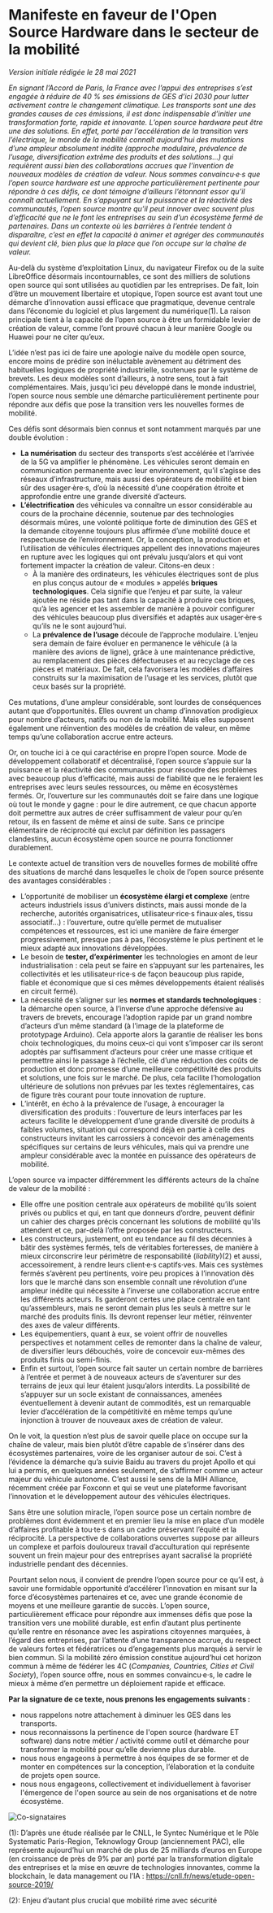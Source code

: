 # Manifeste en faveur de l'Open Source Hardware dans le secteur de la mobilité
*Version initiale rédigée le 28 mai 2021*

*En signant l’Accord de Paris, la France avec l’appui des entreprises s’est engagée à réduire de 40 % ses émissions de GES d’ici 2030 pour lutter activement contre le changement climatique. Les transports sont une des grandes causes de ces émissions, il est donc indispensable d’initier une transformation forte, rapide et innovante. L’open source hardware peut être une des solutions. En effet, porté par l’accélération de la transition vers l’électrique, le monde de la mobilité connaît aujourd’hui des mutations d’une ampleur absolument inédite (approche modulaire, prévalence de l’usage, diversification extrême des produits et des solutions…) qui requièrent aussi bien des collaborations accrues que l’invention de nouveaux modèles de création de valeur. Nous sommes convaincu·e·s que l’open source hardware est une approche particulièrement pertinente pour répondre à ces défis, ce dont témoigne d’ailleurs l’étonnant essor qu’il connaît actuellement. En s’appuyant sur la puissance et la réactivité des communautés, l’open source montre qu’il peut innover avec souvent plus d’efficacité que ne le font les entreprises au sein d’un écosystème fermé de partenaires. Dans un contexte où les barrières à l’entrée tendent à disparaître, c’est en effet la capacité à animer et agréger des communautés qui devient clé, bien plus que la place que l’on occupe sur la chaîne de valeur.*

Au-delà du système d’exploitation Linux, du navigateur Firefox ou de la suite LibreOffice désormais incontournables, ce sont des milliers de solutions open source qui sont utilisées au quotidien par les entreprises. De fait, loin d’être un mouvement libertaire et utopique, l’open source est avant tout une démarche d’innovation aussi efficace que pragmatique, devenue centrale dans l’économie du logiciel et plus largement du numérique(1). La raison principale tient à la capacité de l’open source à être un formidable levier de création de valeur, comme l’ont prouvé chacun à leur manière Google ou Huawei pour ne citer qu’eux. 

L’idée n’est pas ici de faire une apologie naïve du modèle open source, encore moins de prédire son inéluctable avènement au détriment des habituelles logiques de propriété industrielle, soutenues par le système de brevets. Les deux modèles sont d’ailleurs, à notre sens, tout à fait complémentaires. Mais, jusqu’ici peu développé dans le monde industriel, l’open source nous semble une démarche particulièrement pertinente pour répondre aux défis que pose la transition vers les nouvelles formes de mobilité.

Ces défis sont désormais bien connus et sont notamment marqués par une double évolution :
-	**La numérisation** du secteur des transports s’est accélérée et l’arrivée de la 5G va amplifier le phénomène. Les véhicules seront demain en communication permanente avec leur environnement, qu’il s’agisse des réseaux d’infrastructure, mais aussi des opérateurs de mobilité et bien sûr des usager·ère·s, d’où la nécessité d’une coopération étroite et approfondie entre une grande diversité d’acteurs. 
-	**L’électrification** des véhicules va connaître un essor considérable au cours de la prochaine décennie, soutenue par des technologies désormais mûres, une volonté politique forte de diminution des GES et la demande citoyenne toujours plus affirmée d’une mobilité douce et respectueuse de l’environnement. Or, la conception, la production et l’utilisation de véhicules électriques appellent des innovations majeures en rupture avec les logiques qui ont prévalu jusqu’alors et qui vont fortement impacter la création de valeur. Citons-en deux : 
    -	 À la manière des ordinateurs, les véhicules électriques sont de plus en plus conçus autour de « modules » appelés **briques technologiques**. Cela signifie que l’enjeu et par suite, la valeur ajoutée ne réside pas tant dans la capacité à produire ces briques, qu’à les agencer et les assembler de manière à pouvoir configurer des véhicules beaucoup plus diversifiés et adaptés aux usager·ère·s qu’ils ne le sont aujourd’hui. 
    -	 La **prévalence de l’usage** découle de l’approche modulaire. L’enjeu sera demain de faire évoluer en permanence le véhicule (à la manière des avions de ligne), grâce à une maintenance prédictive, au remplacement des pièces défectueuses et au recyclage de ces pièces et matériaux. De fait, cela favorisera les modèles d’affaires construits sur la maximisation de l’usage et les services, plutôt que ceux basés sur la propriété.

Ces mutations, d’une ampleur considérable, sont lourdes de conséquences autant que d’opportunités. Elles ouvrent un champ d’innovation prodigieux pour nombre d’acteurs, natifs ou non de la mobilité. Mais elles supposent également une réinvention des modèles de création de valeur, en même temps qu’une collaboration accrue entre acteurs. 

Or, on touche ici à ce qui caractérise en propre l’open source. Mode de développement collaboratif et décentralisé, l’open source s’appuie sur la puissance et la réactivité des communautés pour résoudre des problèmes avec beaucoup plus d’efficacité, mais aussi de fiabilité que ne le feraient les entreprises avec leurs seules ressources, ou même en écosystèmes fermés. Or, l’ouverture sur les communautés doit se faire dans une logique où tout le monde y gagne : pour le dire autrement, ce que chacun apporte doit permettre aux autres de créer suffisamment de valeur pour qu’en retour, ils en fassent de même et ainsi de suite. Sans ce principe élémentaire de réciprocité qui exclut par définition les passagers clandestins, aucun écosystème open source ne pourra fonctionner durablement. 

Le contexte actuel de transition vers de nouvelles formes de mobilité offre des situations de marché dans lesquelles le choix de l’open source présente des avantages considérables :
*	L’opportunité de mobiliser un **écosystème élargi et complexe** (entre acteurs industriels issus d’univers distincts, mais aussi monde de la recherche, autorités organisatrices, utilisateur·rice·s finaux·ales, tissu associatif…) : l’ouverture, outre qu’elle permet de mutualiser compétences et ressources, est ici une manière de faire émerger progressivement, presque pas à pas, l’écosystème le plus pertinent et le mieux adapté aux innovations développées.
*	Le besoin de **tester, d’expérimenter** les technologies en amont de leur industrialisation : cela peut se faire en s’appuyant sur les partenaires, les collectivités et les utilisateur·rice·s de façon beaucoup plus rapide, fiable et économique que si ces mêmes développements étaient réalisés en circuit fermé).
*	La nécessité de s’aligner sur les **normes et standards technologiques** : la démarche open source, à l’inverse d’une approche défensive au travers de brevets, encourage l’adoption rapide par un grand nombre d’acteurs d’un même standard (à l’image de la plateforme de prototypage Arduino). Cela apporte alors la garantie de réaliser les bons choix technologiques, du moins ceux-ci qui vont s’imposer car ils seront adoptés par suffisamment d’acteurs pour créer une masse critique et permettre ainsi le passage à l’échelle, clé d’une réduction des coûts de production et donc promesse d’une meilleure compétitivité des produits et solutions, une fois sur le marché. De plus, cela facilite l’homologation ultérieure de solutions non prévues par les textes réglementaires, cas de figure très courant pour toute innovation de rupture.
*	L’intérêt, en écho à la prévalence de l’usage, à encourager la diversification des produits : l’ouverture de leurs interfaces par les acteurs facilite le développement d’une grande diversité de produits à faibles volumes, situation qui correspond déjà en partie à celle des constructeurs invitant les carrossiers à concevoir des aménagements spécifiques sur certains de leurs véhicules, mais qui va prendre une ampleur considérable avec la montée en puissance des opérateurs de mobilité.

L’open source va impacter différemment les différents acteurs de la chaîne de valeur de la mobilité : 
*	Elle offre une position centrale aux opérateurs de mobilité qu’ils soient privés ou publics et qui, en tant que donneurs d’ordre, peuvent définir un cahier des charges précis concernant les solutions de mobilité qu’ils attendent et ce, par-delà l’offre proposée par les constructeurs.
*	Les constructeurs, justement, ont eu tendance au fil des décennies à bâtir des systèmes fermés, tels de véritables forteresses, de manière à mieux circonscrire leur périmètre de responsabilité (*liability*)(2) et aussi, accessoirement, à rendre leurs client·e·s captifs·ves. Mais ces systèmes fermés s’avèrent peu pertinents, voire peu propices à l’innovation dès lors que le marché dans son ensemble connaît une révolution d’une ampleur inédite qui nécessite à l’inverse une collaboration accrue entre les différents acteurs. Ils garderont certes une place centrale en tant qu’assembleurs, mais ne seront demain plus les seuls à mettre sur le marché des produits finis. Ils devront repenser leur métier, réinventer des axes de valeur différents.
*	Les équipementiers, quant à eux, se voient offrir de nouvelles perspectives et notamment celles de remonter dans la chaîne de valeur, de diversifier leurs débouchés, voire de concevoir eux-mêmes des produits finis ou semi-finis.
*	Enfin et surtout, l’open source fait sauter un certain nombre de barrières à l’entrée et permet à de nouveaux acteurs de s’aventurer sur des terrains de jeux qui leur étaient jusqu’alors interdits. La possibilité de s’appuyer sur un socle existant de connaissances, amenées éventuellement à devenir autant de commodités, est un remarquable levier d’accélération de la compétitivité en même temps qu’une injonction à trouver de nouveaux axes de création de valeur.

On le voit, la question n’est plus de savoir quelle place on occupe sur la chaîne de valeur, mais bien plutôt d’être capable de s’insérer dans des écosystèmes partenaires, voire de les organiser autour de soi. C’est à l’évidence la démarche qu’a suivie Baidu au travers du projet Apollo et qui lui a permis, en quelques années seulement, de s’affirmer comme un acteur majeur du véhicule autonome. C’est aussi le sens de la MIH Alliance, récemment créée par Foxconn et qui se veut une plateforme favorisant l’innovation et le développement autour des véhicules électriques.

Sans être une solution miracle, l’open source pose un certain nombre de problèmes dont évidemment et en premier lieu la mise en place d’un modèle d’affaires profitable à tou·te·s dans un cadre préservant l’équité et la réciprocité. La perspective de collaborations ouvertes suppose par ailleurs un complexe et parfois douloureux travail d’acculturation qui représente souvent un frein majeur pour des entreprises ayant sacralisé la propriété industrielle pendant des décennies. 

Pourtant selon nous, il convient de prendre l’open source pour ce qu’il est, à savoir une formidable opportunité d’accélérer l’innovation en misant sur la force d’écosystèmes partenaires et ce, avec une grande économie de moyens et une meilleure garantie de succès. L’open source, particulièrement efficace pour répondre aux immenses défis que pose la transition vers une mobilité durable, est enfin d’autant plus pertinente qu’elle rentre en résonance avec les aspirations citoyennes marquées, à l’égard des entreprises, par l’attente d’une transparence accrue, du respect de valeurs fortes et fédératrices ou d’engagements plus marqués à servir le bien commun. Si la mobilité zéro émission constitue aujourd’hui cet horizon commun à même de fédérer les 4C (*Companies, Countries, Cities et Civil Society*), l’open source offre, nous en sommes convaincu·e·s, le cadre le mieux à même d’en permettre un déploiement rapide et efficace.


**Par la signature de ce texte, nous prenons les engagements suivants :**	
* nous rappelons notre attachement à diminuer les GES dans les transports.
* nous reconnaissons la pertinence de l'open source (hardware ET software) dans notre métier / activité comme outil et démarche pour transformer la mobilité pour qu’elle devienne plus durable.
* nous nous engageons à permettre à nos équipes de se former et de monter en compétences sur la conception, l’élaboration et la conduite de projets open source.
* nous nous engageons, collectivement et individuellement à favoriser l'émergence de l'open source au sein de nos organisations et de notre écosystème.

![Co-signataires](https://i.imgur.com/sBhAj55.png)

(1): D’après une étude réalisée par le CNLL, le Syntec Numérique et le Pôle Systematic Paris-Region, Teknowlogy Group (anciennement PAC), elle représente aujourd’hui un marché de plus de 25 milliards d’euros en Europe (en croissance de près de 9% par an) porté par la transformation digitale des entreprises et la mise en œuvre de technologies innovantes, comme la blockchain, le data management ou l’IA : https://cnll.fr/news/etude-open-source-2019/

(2): Enjeu d’autant plus crucial que mobilité rime avec sécurité
